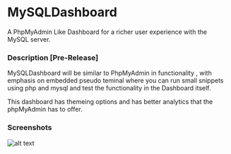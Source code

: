 # MySQLDashboard
A PhpMyAdmin Like Dashboard for a richer user experience with the MySQL server.

### Description [Pre-Release]
MySQLDashboard will be similar to PhpMyAdmin in functionality , with emphasis on embedded pseudo teminal where you can run small snippets using php and mysql and test the functionality in the Dashboard itself.

This dashboard has themeing options and has better analytics that the phpMyAdmin has to offer.

### Screenshots

![alt text](https://github.com/riaz/MySQLDashboard/tree/master/screenshots/login_screen.png "Login Screen")



